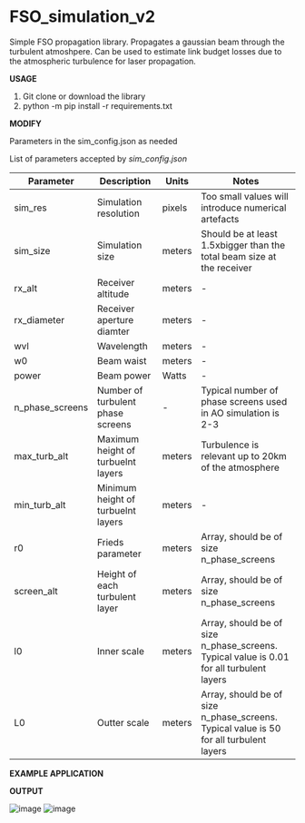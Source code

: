 # FSO_simulation_v2
Simple FSO propagation library. Propagates a gaussian beam through the turbulent atmoshpere. Can be used to estimate link budget losses due to the atmospheric turbulence for laser propagation. 

**USAGE**

1. Git clone or download the library
2. python -m pip install -r requirements.txt 

**MODIFY**

Parameters in the sim_config.json as needed

List of parameters accepted by *sim_config.json*

| Parameter       | Description   | Units       | Notes |
| -------------   | ------------- |-------------|-------------|
| sim_res         | Simulation resolution  | pixels | Too small values will introduce numerical artefacts |  
| sim_size        | Simulation size  | meters   | Should be at least 1.5xbigger than the total beam size at the receiver |
| rx_alt          | Receiver altitude  | meters |      -       |-
| rx_diameter     | Receiver aperture diamter | meters        |       -      |
| wvl             | Wavelength  | meters      |       -      | 
| w0              | Beam waist  | meters      |       -      |
| power           | Beam power  | Watts       |       -      | 
| n_phase_screens | Number of turbulent phase screens  | -            | Typical number of phase screens used in AO simulation is 2-3 |
| max_turb_alt    | Maximum height of turbuelnt layers  | meters            | Turbulence is relevant up to 20km of the atmosphere            |
| min_turb_alt    | Minimum height of turbuelnt layers  | meters            |        -     |
| r0              | Frieds parameter  | meters | Array, should be of size n_phase_screens | Typical values are 0.01 - 0.2 cm
| screen_alt      | Height of each turbulent layer  |  meters           | Array, should be of size n_phase_screens |
| l0              | Inner scale  |  meters          | Array, should be of size n_phase_screens. Typical value is 0.01 for all turbulent layers|
| L0              | Outter scale  | meters       | Array, should be of size n_phase_screens. Typical value is 50 for all turbulent layers            |

**EXAMPLE APPLICATION**



**OUTPUT**

![image](https://github.com/MarcnKov/FSO_simulation_v2/assets/46137836/71328fd6-879a-43f7-8ad5-fec775ab6a4f)
![image](https://github.com/MarcnKov/FSO_simulation_v2/assets/46137836/bf415d49-0fd7-4813-9054-15187ec97dfb)
